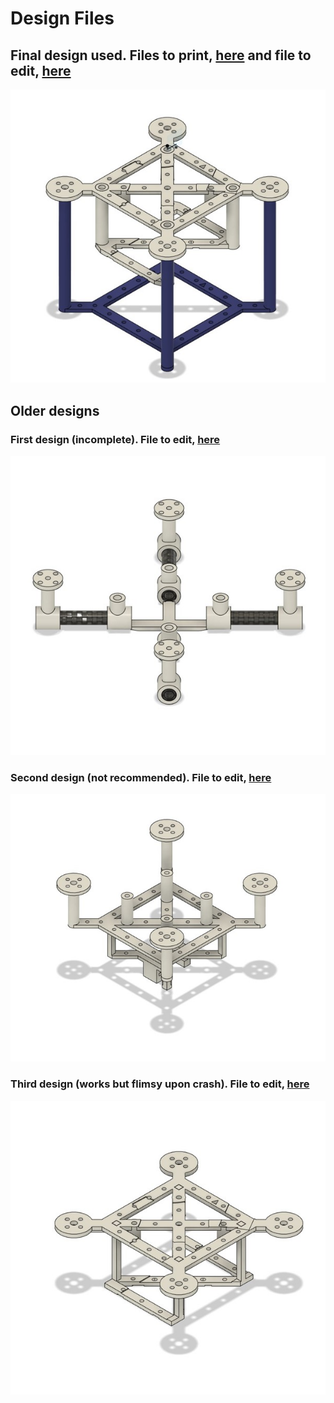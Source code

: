 # Design Files

## Final design used. Files to print, [here](./STL%20Files) and file to edit, [here](./Fusion%20Files/Frame%20Final.f3z)

![](/./Images/f41.jpg)

## Older designs
### First design (incomplete). File to edit, [here](./Fusion%20Files/Final%201.f3z)
![](/./Images/f11.jpg)
### Second design (not recommended). File to edit, [here](./Fusion%20Files/Final%202.f3z)
![](/./Images/f21.jpg)
### Third design (works but flimsy upon crash). File to edit, [here](./Fusion%20Files/Final%203.f3z)
![](/./Images/f31.jpg)

